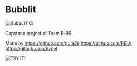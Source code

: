 # Bubblit

![BubbLIT CI](https://github.com/Capstone-R-99/BubbLit/workflows/BubbLIT%20CI/badge.svg)

Capstone project of Team R-99

Made by https://github.com/pula39 https://github.com/RE-A https://github.com/Kynel

![TRY IT!](http://54.180.86.207:4000/)
